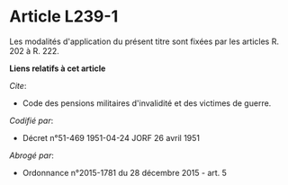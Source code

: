 # Article L239-1

Les modalités d'application du présent titre sont fixées par les articles R. 202 à R. 222.

**Liens relatifs à cet article**

_Cite_:

  - Code des pensions militaires d'invalidité et des victimes de guerre.

_Codifié par_:

  - Décret n°51-469 1951-04-24 JORF 26 avril 1951

_Abrogé par_:

  - Ordonnance n°2015-1781 du 28 décembre 2015 - art. 5
